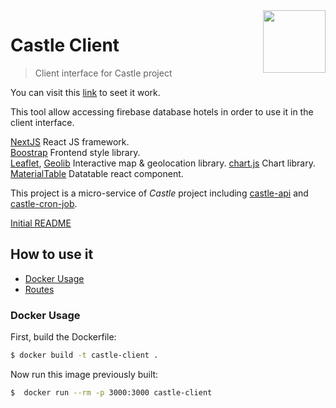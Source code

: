  <img src="https://emojipedia-us.s3.dualstack.us-west-1.amazonaws.com/thumbs/160/facebook/105/european-castle_1f3f0.png" align="right" width="100">

# Castle Client
> Client interface for Castle project

You can visit this [link](https://castle-client.herokuapp.com/) to seet it work.

This tool allow accessing firebase database hotels in order to use it in the client interface.

[NextJS](https://nextjs.org/) React JS framework.  
[Boostrap](https://getbootstrap.com/) Frontend style library.  
[Leaflet](https://leafletjs.com/), [Geolib](https://github.com/manuelbieh/Geolib) Interactive map & geolocation library. 
[chart.js](https://www.chartjs.org/) Chart library.
[MaterialTable](https://mbrn.github.io/material-table/#/) Datatable react component.  


This project is a micro-service of _Castle_ project including [castle-api](https://github.com/quelhasu/castle-api) and [castle-cron-job](https://github.com/quelhasu/castle-cron-job).

[Initial README](init-README.md)

## How to use it 

- [Docker Usage](#docker)
- [Routes](#routes)

### <a id="docker"></a> Docker Usage

First, build the Dockerfile:
```bash
$ docker build -t castle-client .
```

Now run this image previously built:
```bash
$  docker run --rm -p 3000:3000 castle-client
```
